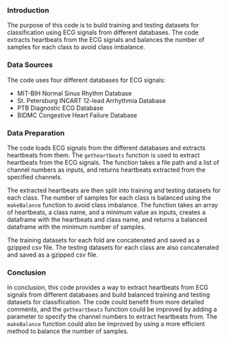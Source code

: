 ### Introduction
The purpose of this code is to build training and testing datasets for classification using ECG signals from different databases. The code extracts heartbeats from the ECG signals and balances the number of samples for each class to avoid class imbalance.

### Data Sources
The code uses four different databases for ECG signals:
- MIT-BIH Normal Sinus Rhythm Database
- St. Petersburg INCART 12-lead Arrhythmia Database
- PTB Diagnostic ECG Database
- BIDMC Congestive Heart Failure Database

### Data Preparation
The code loads ECG signals from the different databases and extracts heartbeats from them. The `getheartbeats` function is used to extract heartbeats from the ECG signals. The function takes a file path and a list of channel numbers as inputs, and returns heartbeats extracted from the specified channels.

The extracted heartbeats are then split into training and testing datasets for each class. The number of samples for each class is balanced using the `makeBalance` function to avoid class imbalance. The function takes an array of heartbeats, a class name, and a minimum value as inputs, creates a dataframe with the heartbeats and class name, and returns a balanced dataframe with the minimum number of samples.

The training datasets for each fold are concatenated and saved as a gzipped csv file. The testing datasets for each class are also concatenated and saved as a gzipped csv file.

### Conclusion
In conclusion, this code provides a way to extract heartbeats from ECG signals from different databases and build balanced training and testing datasets for classification. The code could benefit from more detailed comments, and the `getheartbeats` function could be improved by adding a parameter to specify the channel numbers to extract heartbeats from. The `makeBalance` function could also be improved by using a more efficient method to balance the number of samples. 
